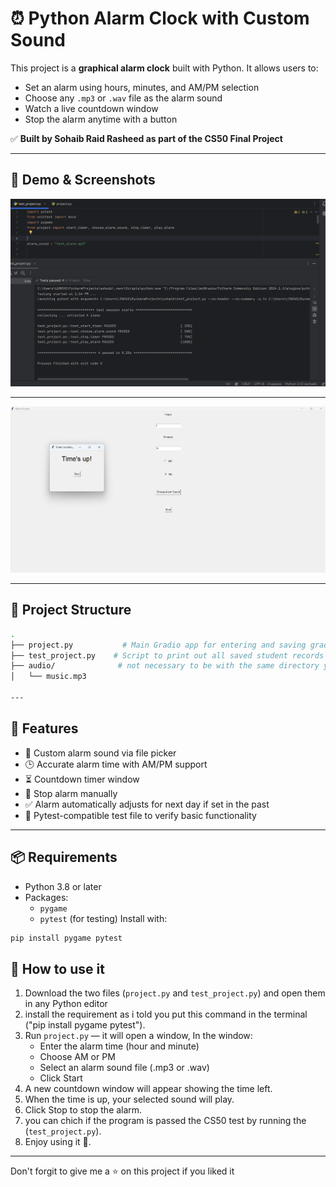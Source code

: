 # ⏰ Python Alarm Clock with Custom Sound

This project is a **graphical alarm clock** built with Python. It allows users to:

- Set an alarm using hours, minutes, and AM/PM selection
- Choose any `.mp3` or `.wav` file as the alarm sound
- Watch a live countdown window
- Stop the alarm anytime with a button

✅ **Built by Sohaib Raid Rasheed as part of the CS50 Final Project**

---
## 📸 Demo & Screenshots

![](media/Tkinter-interface.png)  

---

![](media/CS50-test.png)

---

## 📁 Project Structure

```bash
.
├── project.py           # Main Gradio app for entering and saving grades
├── test_project.py    # Script to print out all saved student records
├── audio/              # not necessary to be with the same directory you can put it any where
│   └── music.mp3

---
```

## 🧠 Features

- 🎵 Custom alarm sound via file picker
- 🕒 Accurate alarm time with AM/PM support
- ⏳ Countdown timer window
- 🛑 Stop alarm manually
- ✅ Alarm automatically adjusts for next day if set in the past
- 🧪 Pytest-compatible test file to verify basic functionality

---

## 📦 Requirements

- Python 3.8 or later
- Packages:
  - `pygame`
  - `pytest` (for testing)
Install with:
```bash
pip install pygame pytest
```
## 📁 How to use it

1. Download the two files (`project.py` and `test_project.py`) and open them in any Python editor
2. install the requirement as i told you put this command in the terminal ("pip install pygame pytest").
3. Run `project.py` — it will open a window, In the window:
   - Enter the alarm time (hour and minute)
   - Choose AM or PM
   - Select an alarm sound file (.mp3 or .wav)
   - Click Start
4. A new countdown window will appear showing the time left.
5. When the time is up, your selected sound will play.
6. Click Stop to stop the alarm.
7. you can chich if the program is passed the CS50 test by running the (`test_project.py`).
8. Enjoy using it 🎉.
   
---

Don't forgit to give me a ⭐ on this project if you liked it



